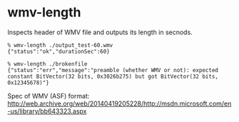 # wmv-length

Inspects header of WMV file and outputs its length in secnods.

```shell
% wmv-length ./output_test-60.wmv
{"status":"ok","durationSec":60}
```

```shell
% wmv-length ./brokenfile
{"status":"err","message":"preamble (whether WMV or not): expected constant BitVector(32 bits, 0x3026b275) but got BitVector(32 bits, 0x12345678)"}
```

Spec of WMV (ASF) format: http://web.archive.org/web/20140419205228/http://msdn.microsoft.com/en-us/library/bb643323.aspx